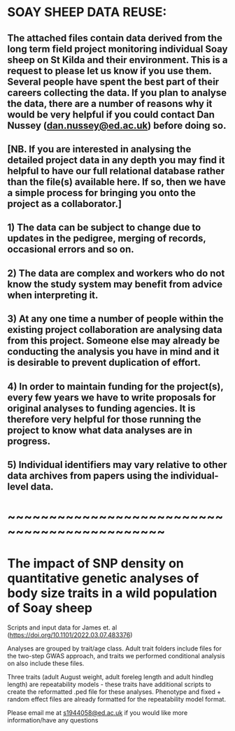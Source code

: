 # SOAY SHEEP DATA REUSE:

## The attached files contain data derived from the long term field project monitoring individual Soay sheep on St Kilda and their environment.  This is a request to please let us know if you use them.  Several people have spent the best part of their careers collecting the data.  If you plan to analyse the data, there are a number of reasons why it would be very helpful if you could contact Dan Nussey (dan.nussey@ed.ac.uk) before doing so.

## [NB. If you are interested in analysing the detailed project data in any depth you may find it helpful to have our full relational database rather than the file(s) available here.  If so, then we have a simple process for bringing you onto the project as a collaborator.]

## 1) The data can be subject to change due to updates in the pedigree, merging of records, occasional errors and so on.

## 2) The data are complex and workers who do not know the study system may benefit from advice when interpreting it.

## 3) At any one time a number of people within the existing project collaboration are analysing data from this project. Someone else may already be conducting the analysis you have in mind and it is desirable to prevent duplication of effort.

## 4) In order to maintain funding for the project(s), every few years we have to write proposals for original analyses to funding agencies. It is therefore very helpful for those running the project to know what data analyses are in progress.

## 5) Individual identifiers may vary relative to other data archives from papers using the individual-level data.

# ~~~~~~~~~~~~~~~~~~~~~~~~~~~~~~~~~~~~~~~~~~~~~

# The impact of SNP density on quantitative genetic analyses of body size traits in a wild population of Soay sheep
Scripts and input data for James et. al (https://doi.org/10.1101/2022.03.07.483376)

Analyses are grouped by trait/age class. Adult trait folders include files for the two-step GWAS approach, and traits we performed conditional analysis on also include these files. 

Three traits (adult August weight, adult foreleg length and adult hindleg length) are repeatability models - these traits have additional scripts to create the reformatted .ped file for these analyses. Phenotype and fixed + random effect files are already formatted for the repeatability model format.

Please email me at s1944058@ed.ac.uk if you would like more information/have any questions
